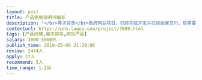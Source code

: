 ```yaml
---                
layout: post       
title: 产品使用说明书编写           
description: '</br>需求背景</br>政府网站项目，已经完成开发并已经结案交付，现需要根据网站已经实现的功能和需求，编写网站使用说明书。</br></br>网站描述</br>1、政务信息发布 2、企业供需信息对接  3、政府信息管理</br></br>参考资料</br>可提供的资料：网站的设计方案，网站的汇报方案，网站的功能文档，网站的需求文档，网站的设计文档，网站的视觉文档等等资料。</br></br>使用应用场景</br>该使用手册用于指导网站的管理员和网站服务的用户（企业用户），正确的理解和操作使用网站的功能。</br></br>完成要求</br>根据政府客户的要求，做出他们满意的使用说明书。如果完成质量高速度快，除了基础的服务费，有额外的报酬（1000~5000元不等）</br>'     
contenturl: https://pro.lagou.com/project/7689.html      
tags: [产品经理,需求撰写,网站产品]            
salary: 3000-5000元          
publish_time: 2018-05-06 21:29:06         
review: 2474人                   
apply: 27人                   
recommend: 5人                   
time_range: 1-2周              
---                 
```

